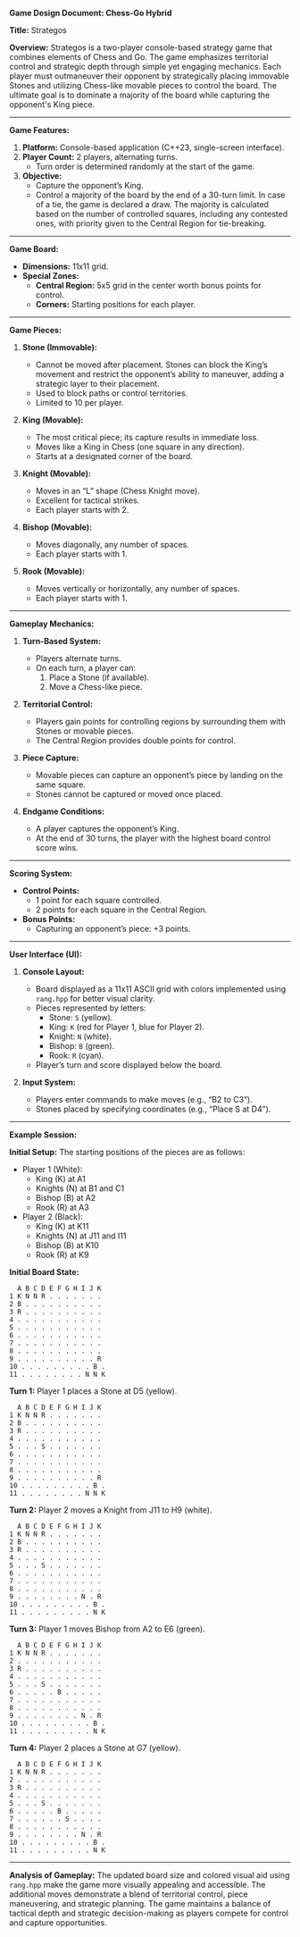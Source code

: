 **Game Design Document: Chess-Go Hybrid**

**Title:** Strategos

**Overview:**
Strategos is a two-player console-based strategy game that combines elements of Chess and Go. The game emphasizes territorial control and strategic depth through simple yet engaging mechanics. Each player must outmaneuver their opponent by strategically placing immovable Stones and utilizing Chess-like movable pieces to control the board. The ultimate goal is to dominate a majority of the board while capturing the opponent's King piece.

---

**Game Features:**
1. **Platform:** Console-based application (C++23, single-screen interface).
2. **Player Count:** 2 players, alternating turns.
   - Turn order is determined randomly at the start of the game.
3. **Objective:**
   - Capture the opponent’s King.
   - Control a majority of the board by the end of a 30-turn limit. In case of a tie, the game is declared a draw. The majority is calculated based on the number of controlled squares, including any contested ones, with priority given to the Central Region for tie-breaking.

---

**Game Board:**
- **Dimensions:** 11x11 grid.
- **Special Zones:**
  - **Central Region:** 5x5 grid in the center worth bonus points for control.
  - **Corners:** Starting positions for each player.

---

**Game Pieces:**
1. **Stone (Immovable):**
   - Cannot be moved after placement. Stones can block the King’s movement and restrict the opponent’s ability to maneuver, adding a strategic layer to their placement.
   - Used to block paths or control territories.
   - Limited to 10 per player.

2. **King (Movable):**
   - The most critical piece; its capture results in immediate loss.
   - Moves like a King in Chess (one square in any direction).
   - Starts at a designated corner of the board.

3. **Knight (Movable):**
   - Moves in an “L” shape (Chess Knight move).
   - Excellent for tactical strikes.
   - Each player starts with 2.

4. **Bishop (Movable):**
   - Moves diagonally, any number of spaces.
   - Each player starts with 1.

5. **Rook (Movable):**
   - Moves vertically or horizontally, any number of spaces.
   - Each player starts with 1.

---

**Gameplay Mechanics:**
1. **Turn-Based System:**
   - Players alternate turns.
   - On each turn, a player can:
     1. Place a Stone (if available).
     2. Move a Chess-like piece.

2. **Territorial Control:**
   - Players gain points for controlling regions by surrounding them with Stones or movable pieces.
   - The Central Region provides double points for control.

3. **Piece Capture:**
   - Movable pieces can capture an opponent’s piece by landing on the same square.
   - Stones cannot be captured or moved once placed.

4. **Endgame Conditions:**
   - A player captures the opponent’s King.
   - At the end of 30 turns, the player with the highest board control score wins.

---

**Scoring System:**
- **Control Points:**
  - 1 point for each square controlled.
  - 2 points for each square in the Central Region.
- **Bonus Points:**
  - Capturing an opponent’s piece: +3 points.

---

**User Interface (UI):**
1. **Console Layout:**
   - Board displayed as a 11x11 ASCII grid with colors implemented using `rang.hpp` for better visual clarity.
   - Pieces represented by letters:
     - Stone: `S` (yellow).
     - King: `K` (red for Player 1, blue for Player 2).
     - Knight: `N` (white).
     - Bishop: `B` (green).
     - Rook: `R` (cyan).
   - Player’s turn and score displayed below the board.

2. **Input System:**
   - Players enter commands to make moves (e.g., “B2 to C3”).
   - Stones placed by specifying coordinates (e.g., “Place S at D4”).

---

**Example Session:**

**Initial Setup:**
The starting positions of the pieces are as follows:
- Player 1 (White):
  - King (K) at A1
  - Knights (N) at B1 and C1
  - Bishop (B) at A2
  - Rook (R) at A3
- Player 2 (Black):
  - King (K) at K11
  - Knights (N) at J11 and I11
  - Bishop (B) at K10
  - Rook (R) at K9

**Initial Board State:**
```
  A B C D E F G H I J K
1 K N N R . . . . . . .
2 B . . . . . . . . . .
3 R . . . . . . . . . .
4 . . . . . . . . . . .
5 . . . . . . . . . . .
6 . . . . . . . . . . .
7 . . . . . . . . . . .
8 . . . . . . . . . . .
9 . . . . . . . . . . R
10 . . . . . . . . . B .
11 . . . . . . . . N N K
```

**Turn 1:** Player 1 places a Stone at D5 (yellow).
```
  A B C D E F G H I J K
1 K N N R . . . . . . .
2 B . . . . . . . . . .
3 R . . . . . . . . . .
4 . . . . . . . . . . .
5 . . . S . . . . . . .
6 . . . . . . . . . . .
7 . . . . . . . . . . .
8 . . . . . . . . . . .
9 . . . . . . . . . . R
10 . . . . . . . . . B .
11 . . . . . . . . N N K
```

**Turn 2:** Player 2 moves a Knight from J11 to H9 (white).
```
  A B C D E F G H I J K
1 K N N R . . . . . . .
2 B . . . . . . . . . .
3 R . . . . . . . . . .
4 . . . . . . . . . . .
5 . . . S . . . . . . .
6 . . . . . . . . . . .
7 . . . . . . . . . . .
8 . . . . . . . . . . .
9 . . . . . . . . N . R
10 . . . . . . . . . B .
11 . . . . . . . . . N K
```

**Turn 3:** Player 1 moves Bishop from A2 to E6 (green).
```
  A B C D E F G H I J K
1 K N N R . . . . . . .
2 . . . . . . . . . . .
3 R . . . . . . . . . .
4 . . . . . . . . . . .
5 . . . S . . . . . . .
6 . . . . . B . . . . .
7 . . . . . . . . . . .
8 . . . . . . . . . . .
9 . . . . . . . . N . R
10 . . . . . . . . . B .
11 . . . . . . . . . N K
```

**Turn 4:** Player 2 places a Stone at G7 (yellow).
```
  A B C D E F G H I J K
1 K N N R . . . . . . .
2 . . . . . . . . . . .
3 R . . . . . . . . . .
4 . . . . . . . . . . .
5 . . . S . . . . . . .
6 . . . . . B . . . . .
7 . . . . . . S . . . .
8 . . . . . . . . . . .
9 . . . . . . . . N . R
10 . . . . . . . . . B .
11 . . . . . . . . . N K
```

---

**Analysis of Gameplay:**
The updated board size and colored visual aid using `rang.hpp` make the game more visually appealing and accessible. The additional moves demonstrate a blend of territorial control, piece maneuvering, and strategic planning. The game maintains a balance of tactical depth and strategic decision-making as players compete for control and capture opportunities.


